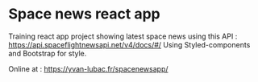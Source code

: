 # Space news react app

Training react app project showing latest space news using this API : https://api.spaceflightnewsapi.net/v4/docs/#/
Using Styled-components and Bootstrap for style.

Online at : https://yvan-lubac.fr/spacenewsapp/ 
